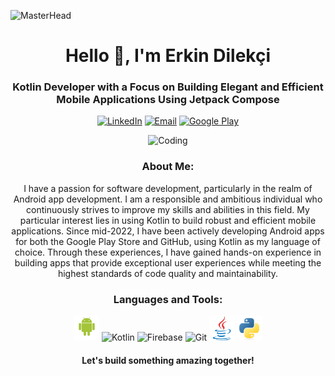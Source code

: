 ![MasterHead](https://miro.medium.com/v2/resize:fit:1400/1*0OX3QKBYPEQ6qvcSIvke1A.png)
<h1 align="center">Hello 👋, I'm Erkin Dilekçi</h1>
<h3 align="center">Kotlin Developer with a Focus on Building Elegant and Efficient Mobile Applications Using Jetpack Compose</h3>
<p align="center">
  <a href="https://linkedin.com/in/erkin-dilekçi-927777216" target="_blank"><img src="https://img.shields.io/badge/-LinkedIn-blue?style=flat-square&logo=Linkedin&logoColor=white" alt="LinkedIn"></a>
  <a href="mailto:dilekcierkin@gmail.com" target="_blank"><img src="https://img.shields.io/badge/-Email-red?style=flat-square&logo=Gmail&logoColor=white" alt="Email"></a>
  <a href="https://play.google.com/store/apps/developer?id=Erkin+Dilekci" target="_blank"><img src="https://img.shields.io/badge/-Google%20Play-green?style=flat-square&logo=Google-Play&logoColor=white" alt="Google Play"></a>
</p>
<p align="center">
  <img src="https://camo.githubusercontent.com/5ddf73ad3a205111cf8c686f687fc216c2946a75005718c8da5b837ad9de78c9/68747470733a2f2f7468756d62732e6766796361742e636f6d2f4576696c4e657874446576696c666973682d736d616c6c2e676966" width="450" alt="Coding">
</p>
<div align="center">
  <h3>About Me:</h3>
  <p>I have a passion for software development, particularly in the realm of Android app development. I am a responsible and ambitious individual who continuously strives to improve my skills and abilities in this field. My particular interest lies in using Kotlin to build robust and efficient mobile applications. Since mid-2022, I have been actively developing Android apps for both the Google Play Store and GitHub, using Kotlin as my language of choice. Through these experiences, I have gained hands-on experience in building apps that provide exceptional user experiences while meeting the highest standards of code quality and maintainability.</p>
  <h3>Languages and Tools:</h3>
  <p>
    <img src="https://raw.githubusercontent.com/devicons/devicon/master/icons/android/android-original-wordmark.svg" alt="Android" width="40" height="40"/>
    <img src="https://www.vectorlogo.zone/logos/kotlinlang/kotlinlang-icon.svg" alt="Kotlin" width="40" height="40"/>
    <img src="https://www.vectorlogo.zone/logos/firebase/firebase-icon.svg" alt="Firebase" width="40" height="40"/>
    <img src="https://www.vectorlogo.zone/logos/git-scm/git-scm-icon.svg" alt="Git" width="40" height="40"/>
    <img src="https://raw.githubusercontent.com/devicons/devicon/master/icons/java/java-original.svg" alt="Java" width="40" height="40"/>
    <img src="https://raw.githubusercontent.com/devicons/devicon/master/icons/python/python-original.svg" alt="Python" width="40" height="40"/>
  </p>
  <h4>Let's build something amazing together!</h4>
</div>

